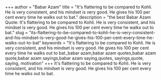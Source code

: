 +++
author = "Babar Azam"
title = "It's flattering to be compared to Kohli. He is very consistent, and his mindset is very good. He gives his 100 per cent every time he walks out to bat."
description = "the best Babar Azam Quote: It's flattering to be compared to Kohli. He is very consistent, and his mindset is very good. He gives his 100 per cent every time he walks out to bat."
slug = "its-flattering-to-be-compared-to-kohli-he-is-very-consistent-and-his-mindset-is-very-good-he-gives-his-100-per-cent-every-time-he-walks-out-to-bat"
keywords = "It's flattering to be compared to Kohli. He is very consistent, and his mindset is very good. He gives his 100 per cent every time he walks out to bat.,babar azam,babar azam quotes,babar azam quote,babar azam sayings,babar azam saying,quotes, sayings,quote, saying, motivation"
+++
It's flattering to be compared to Kohli. He is very consistent, and his mindset is very good. He gives his 100 per cent every time he walks out to bat.
